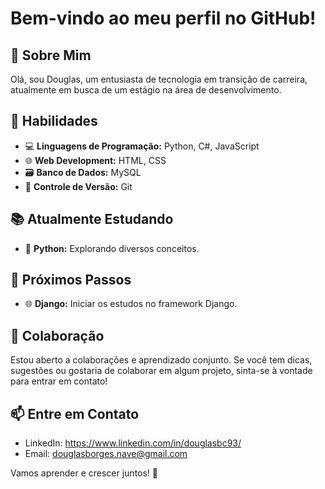 # Bem-vindo ao meu perfil no GitHub!

## 👋 Sobre Mim
Olá, sou Douglas, um entusiasta de tecnologia em transição de carreira, atualmente em busca de um estágio na área de desenvolvimento.

## 🚀 Habilidades
- 💻 **Linguagens de Programação:** Python, C#, JavaScript
- 🌐 **Web Development:** HTML, CSS
- 🗃️ **Banco de Dados:** MySQL
- 🔄 **Controle de Versão:** Git

## 📚 Atualmente Estudando
- 🐍 **Python:** Explorando diversos conceitos.

## 🌱 Próximos Passos
- 🌐 **Django:** Iniciar os estudos no framework Django.

## 🤝 Colaboração
Estou aberto a colaborações e aprendizado conjunto. Se você tem dicas, sugestões ou gostaria de colaborar em algum projeto, sinta-se à vontade para entrar em contato!

## 📫 Entre em Contato
- LinkedIn: https://www.linkedin.com/in/douglasbc93/
- Email: douglasborges.nave@gmail.com

Vamos aprender e crescer juntos! 🚀

